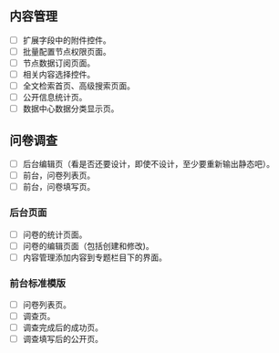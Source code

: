 ## 内容管理

- [ ] 扩展字段中的附件控件。
- [ ] 批量配置节点权限页面。
- [ ] 节点数据订阅页面。
- [ ] 相关内容选择控件。
- [ ] 全文检索首页、高级搜索页面。
- [ ] 公开信息统计页。
- [ ] 数据中心数据分类显示页。

## 问卷调查
- [ ] 后台编辑页（看是否还要设计，即使不设计，至少要重新输出静态吧）。
- [ ] 前台，问卷列表页。
- [ ] 前台，问卷填写页。

### 后台页面

- [ ] 问卷的统计页面。
- [ ] 问卷的编辑页面（包括创建和修改)。
- [ ] 内容管理添加内容到专题栏目下的界面。

### 前台标准模版

- [ ] 问卷列表页。
- [ ] 调查页。
- [ ] 调查完成后的成功页。
- [ ] 调查填写后的公开页。
